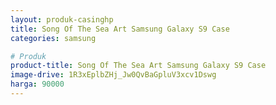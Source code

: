 ```yaml
---
layout: produk-casinghp
title: Song Of The Sea Art Samsung Galaxy S9 Case
categories: samsung

# Produk
product-title: Song Of The Sea Art Samsung Galaxy S9 Case
image-drive: 1R3xEplbZHj_Jw0QvBaGpluV3xcv1Dswg
harga: 90000
---
```


